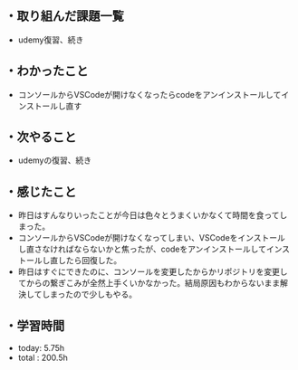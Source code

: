 ## ・取り組んだ課題一覧
- udemy復習、続き
## ・わかったこと
- コンソールからVSCodeが開けなくなったらcodeをアンインストールしてインストールし直す

## ・次やること
- udemyの復習、続き


## ・感じたこと
- 昨日はすんなりいったことが今日は色々とうまくいかなくて時間を食ってしまった。
- コンソールからVSCodeが開けなくなってしまい、VSCodeをインストールし直さなければならないかと焦ったが、codeをアンインストールしてインストールし直したら回復した。
- 昨日はすぐにできたのに、コンソールを変更したからかリポジトリを変更してからの繋ぎこみが全然上手くいかなかった。結局原因もわからないまま解決してしまったので少しもやる。

## ・学習時間
- today:   5.75h
- total  : 200.5h